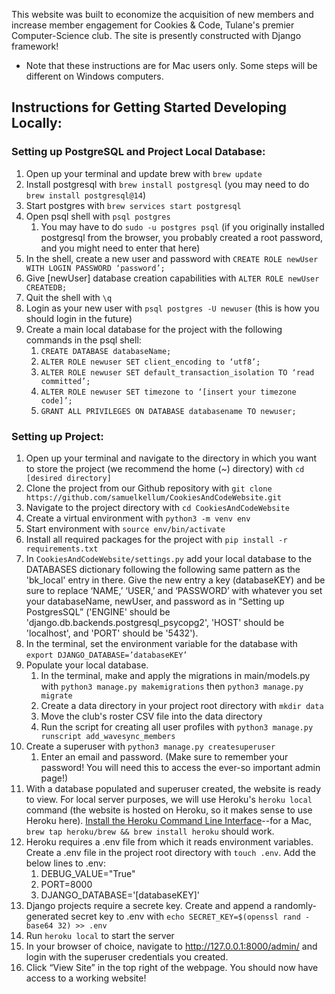This website was built to economize the acquisition of new members and increase member engagement for Cookies & Code, Tulane's premier Computer-Science club. The site is presently constructed with Django framework!

* Note that these instructions are for Mac users only. Some steps will be different on Windows computers.

## Instructions for Getting Started Developing Locally: ##

### Setting up PostgreSQL and Project Local Database: ###

1. Open up your terminal and update brew with `brew update`
2. Install postgresql with `brew install postgresql` (you may need to do `brew install postgresql@14`)
3. Start postgres with `brew services start postgresql`
4. Open psql shell with `psql postgres`
    1. You may have to do `sudo -u postgres psql` (if you originally installed postgresql from the browser, you probably created a root password, and you might need to enter that here)
5. In the shell, create a new user and password with `CREATE ROLE newUser WITH LOGIN PASSWORD ‘password’;`
6. Give [newUser] database creation capabilities with `ALTER ROLE newUser CREATEDB;`
7. Quit the shell with `\q`
8. Login as your new user with `psql postgres -U newuser` (this is how you should login in the future)
9. Create a main local database for the project with the following commands in the psql shell:
    1. `CREATE DATABASE databaseName;`
    2. `ALTER ROLE newuser SET client_encoding to ‘utf8’;`
    3. `ALTER ROLE newuser SET default_transaction_isolation TO ‘read committed’;`
    4. `ALTER ROLE newuser SET timezone to ‘[insert your timezone code]’;`
    5. `GRANT ALL PRIVILEGES ON DATABASE databasename TO newuser;`


### Setting up Project: ###

1. Open up your terminal and navigate to the directory in which you want to store the project (we recommend the home (~) directory) with `cd [desired directory]`
2. Clone the project from our Github repository with  `git clone https://github.com/samuelkellum/CookiesAndCodeWebsite.git`
3. Navigate to the project directory with `cd CookiesAndCodeWebsite`
4. Create a virtual environment with `python3 -m venv env`
5. Start environment with `source env/bin/activate`
6. Install all required packages for the project with `pip install -r requirements.txt`
7. In `CookiesAndCodeWebsite/settings.py` add your local database to the DATABASES dictionary following the following same pattern as the 'bk_local' entry in there. Give the new entry a key (databaseKEY) and be sure to replace ‘NAME,’ ‘USER,’ and ‘PASSWORD’ with whatever you set your databaseName, newUser, and password as in “Setting up PostgresSQL” ('ENGINE' should be 'django.db.backends.postgresql_psycopg2', 'HOST' should be 'localhost', and 'PORT' should be '5432').
8. In the terminal, set the environment variable for the database with `export DJANGO_DATABASE=’databaseKEY’`
9. Populate your local database. 
    1. In the terminal, make and apply the migrations in main/models.py with `python3 manage.py makemigrations` then `python3 manage.py migrate`
    2. Create a data directory in your project root directory with `mkdir data`
    3. Move the club's roster CSV file into the data directory
    4. Run the script for creating all user profiles with `python3 manage.py runscript add_wavesync_members`
10. Create a superuser with `python3 manage.py createsuperuser`
    1. Enter an email and password. (Make sure to remember your password! You will need this to access the ever-so important admin page!)
11. With a database populated and superuser created, the website is ready to view. For local server purposes, we will use Heroku's `heroku local` command (the website is hosted on Heroku, so it makes sense to use Heroku here). [Install the Heroku Command Line Interface](https://devcenter.heroku.com/articles/heroku-cli)--for a Mac, `brew tap heroku/brew && brew install heroku` should work. 
12. Heroku requires a .env file from which it reads environment variables. Create a .env file in the project root directory with `touch .env`. Add the below lines to .env:
    1. DEBUG_VALUE="True"
    2. PORT=8000
    3. DJANGO_DATABASE='[databaseKEY]'
13. Django projects require a secrete key. Create and append a randomly-generated secret key to .env with `echo SECRET_KEY=$(openssl rand -base64 32) >> .env`
14. Run `heroku local` to start the server
15. In your browser of choice, navigate to http://127.0.0.1:8000/admin/ and login with the superuser credentials you created.
17. Click “View Site” in the top right of the webpage. You should now have access to a working website!






